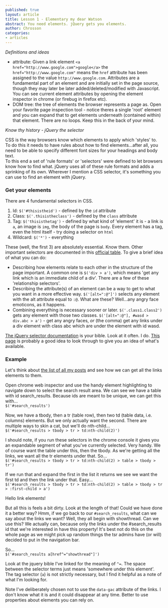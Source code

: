 ```yaml
---
published: true
layout: article
title: Lesson 1 - Elementary my dear Watson
abstract: You need elements. jQuery gets you elements.
author: Chrosson
categories:
- articles
---
```


*Definitions and ideas*

* attribute: Given a link element `<a href="http://www.google.com">google</a>` the `href="http://www.google.com"` means the `href` attribute has been assigned to the value `http://www.google.com`. Attributes are a fundamental part of an element and are initially set in the page source, though they may later be later added/deleted/modified with Javascript. You can see current element attributes by opening the element inspector in chrome (or firebug in firefox etc).
* DOM tree: the tree of elements the browser represents a page as. Open your favorite page inspection tool - notice theres a single 'root' element and you can expand that to get elements underneath (contained within) that element. There are no loops. Keep this in the back of your mind.

*Know thy history - jQuery the selector*

CSS is the way browsers know which elements to apply which 'styles' to. To do this it needs to have rules about how to find elements...after all, you need to be able to specify different font sizes for your headings and body text.  
To this end a set of 'rule formats' or 'selectors' were defined to let browsers know how to find what. jQuery uses all of these rule formats and adds a sprinking of its own. Wherever I mention a CSS selector, it's something you can use to find an element with jQuery.

### Get your elements

There are 4 fundamental selectors in CSS.

1. Id: `$('#thisistheid')` - defined by the `id` attribute
2. Class: `$('.thisistheclass')` - defined by the `class` attribute
3. Tag: `$('thisisthetag')` - defined by what kind of 'element' it is - a link is `a`, an image is `img`, the body of the page is `body`. Every element has a tag, even the html itself - try doing a selector on `html`
4. Wildcard: `$('*')` - everything

These (well, the first 3) are absolutely essential. Know them. Other important selectors are documented in this [official table](http://www.w3.org/TR/CSS2/selector.html#pattern-matching). To give a brief idea of what you can do:

* Describing how elements relate to each other in the structure of the page important. A common one is `$('div > a')`, which means 'get any link which is an immediate child of a div'. There are a few of these 'relationship selectors'.
* Describing the attribute(s) of an element can be a way to get to what you want in a more effective way. `$('[alt=":@"]')` selects any element with the alt attribute equal to `:@`. What are these? Well...any angry face emoticons, as it happens.
* Combining everything is necessary sooner or later. `$('.class1.class2')` gets any element with those two classes. `$('[alt=":@"], #wasd > div.abc > a')` - get any angry faces, *or* (the comma) get any links under a div element with class abc which are under the element with id wasd.

[The jQuery selector documentation](http://api.jquery.com/category/selectors/) is your bible. Look at it often. I do.
[This page](http://net.tutsplus.com/tutorials/html-css-techniques/the-30-css-selectors-you-must-memorize/) is probably a good idea to look through to give you an idea of what's available.

### Example

Let's think about [the list of all my posts](http://www.thestudentroom.co.uk/search.php?do=finduser&u=334116) and see how we can get all the links elements to them.

Open chrome web inspector and use the handy element highlighting to navigate down to select the search result area. We can see we have a table with id search_results. Because ids are meant to be unique, we can get this with...  
`$('#search_results')`

Now, we have a tbody, then a tr (table row), then two td (table data, i.e. columns) elements. But we only actually want the second. There are multiple ways to skin a cat, but we'll do nth-child...  
`$('#search_results > tbody > tr > td:nth-child(2)')`

I should note, if you run these selectors in the chrome console it gives you an expandable segment of what you've currently selected. Very handy. We of course want the table under this, then the tbody. As we're getting all the links, we want all the tr elements under that. So...  
`$('#search_results > tbody > tr > td:nth-child(2) > table > tbody > tr')`

If we run that and expand the first in the list it returns we see we want the first td and then the link under that. Easy...  
`$('#search_results > tbody > tr > td:nth-child(2) > table > tbody > tr > :first-child > a')`

Hello link elements!

But all this is feels a bit dirty. Look at the length of that! Could we have done it a better way? Hmm, if we go back to our `#search_results`, what can we say about the links we want? Well, they all begin with showthread. Can we use this? We actually can, because only the links under the #search_results id that we're interested in have this property! It's best not do this on the whole page as we might pick up random things the tsr admins have (or will) decided to put in the navigation bar.

So...  
`$('#search_results a[href^="showthread"]')`

Look at the jquery bible I've linked for the meaning of `^=`. The space between the selector terms just means 'somewhere under this element'. The tag selector (`a`) is not strictly necessary, but I find it helpful as a note of what I'm looking for.

Note I've deliberately chosen not to use the `data-gac` attribute of the links. I don't know what it is and it could disappear at any time. Better to use properties about elements you can rely on.
